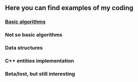 ## Here you can find examples of my coding

### [Basic algorithms](.navigation/basic.md)

### Not so basic algorithms

### Data structures

### C++ entities implementation

### Beta/lost, but still interesting
